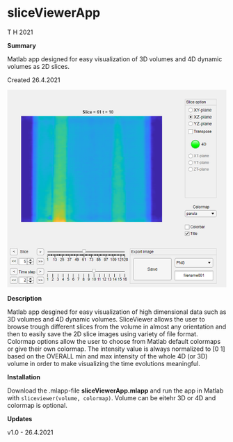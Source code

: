 # sliceViewerApp
T H    2021

**Summary**

Matlab app designed for easy visualization of 3D volumes and 4D dynamic volumes as 2D slices.

Created 26.4.2021

![Screenshot of the app](appScreenshot.png)

**Description**

Matlab app desgined for easy visualization of high dimensional data such as 3D volumes and 4D dynamic volumes.
SliceViewer allows the user to browse trough different slices from the volume in almost any orientation and then to easily save the 2D slice images using variety of file format.
Colormap options allow the user to choose from Matlab default colormaps or give their own colormap. The intensity value is always normalized to [0 1] based on the OVERALL min and max intensity of the whole 4D (or 3D) volume in order to make visualizing the time evolutions meaningful.

**Installation**

Download the .mlapp-file **sliceViewerApp.mlapp** and run the app in Matlab with `sliceviewer(volume, colormap)`. Volume can be eitehr 3D or 4D and colormap is optional.

**Updates**

v1.0 - 26.4.2021
